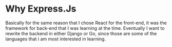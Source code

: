# Why Express.Js
Basically for the same reason that I chose React for the front-end, it was the framework for back-end that I was learning at the time. Eventually I want to rewrite the backend in either Django or Go, since those are some of the languages that i am most interested in learning.
